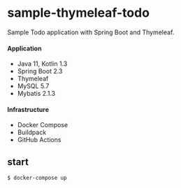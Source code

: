 # sample-thymeleaf-todo
Sample Todo application with Spring Boot and Thymeleaf.

#### Application
- Java 11, Kotlin 1.3
- Spring Boot 2.3
- Thymeleaf
- MySQL 5.7
- Mybatis 2.1.3

#### Infrastructure
- Docker Compose
- Buildpack
- GitHub Actions

## start
```
$ docker-compose up
```
